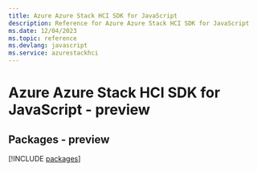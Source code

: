 ```yaml
---
title: Azure Azure Stack HCI SDK for JavaScript
description: Reference for Azure Azure Stack HCI SDK for JavaScript
ms.date: 12/04/2023
ms.topic: reference
ms.devlang: javascript
ms.service: azurestackhci
---
```

# Azure Azure Stack HCI SDK for JavaScript - preview
## Packages - preview
[!INCLUDE [packages](azure-stack-hci-index.md)]